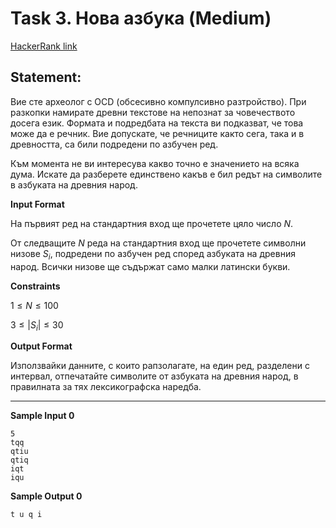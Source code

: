 # Task 3. Нова азбука (Medium)

[HackerRank link](<https://www.hackerrank.com/contests/sda-hw-10-2021/challenges/challenge-2752>)

## Statement:

Вие сте археолог с OCD (обсесивно компулсивно разтройство). При разкопки намирате древни текстове на непознат за човечеството досега език. Формата и подредбата на текста ви подказват, че това може да е речник. Вие допускате, че речниците както сега, така и в древността, са били подредени по азбучен ред.

Към момента не ви интересува какво точно е значението на всяка дума. Искате да разберете единствено какъв е бил редът на символите в азбуката на древния народ.

**Input Format**

На първият ред на стандартния вход ще прочетете цяло число $N$.

От следващите $N$ реда на стандартния вход ще прочетете символни низове $S_i$, подредени по азбучен ред според азбуката на древния народ. Всички низове ще съдържат само малки латински букви.

**Constraints**

$1 \le N \le 100$

$3 \le |S_i| \le 30$

**Output Format**

Използвайки данните, с които рапзолагате, на един ред, разделени с интервал, отпечатайте символите от азбуката на древния народ, в правилната за тях лексикографска наредба.

---

**Sample Input 0**

```
5
tqq
qtiu
qtiq
iqt
iqu
```

**Sample Output 0**

```
t u q i
```